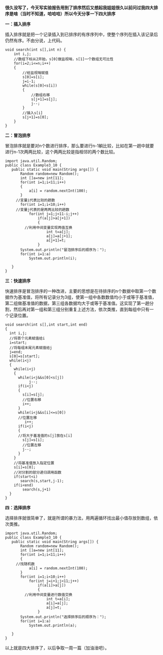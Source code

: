 **很久没写了，今天写实验报告用到了排序然后又想起我姐姐很久以前问过我四大排序是啥（当时不知道，哈哈哈）所以今天分享一下四大排序**

**一：插入排序**

插入排序就是把一个记录插入到已排序的有序序列中，使整个序列在插入该记录后仍然有序。不由分说，上代码。
```
void search(int s[],int n) {
	int i,j;
	//数组下标从2开始，s[0]做监视哨，s[1]一个数组无可比性
	for(i=2;i<=n;i++)
	{
		//给监视哨赋值
		s[0]=s[i];
		j=i-1;
		while(s[0]<s[i])
		{
			//数组右移
			s[j+1]=s[j];
			j--;
		}
		//插入s[i]
		s[j+1]=s[0];
	}
}
```
**二：冒泡排序**

冒泡排序就是要对n个数进行排序，那么要进行n-1躺比较，比如在第一趟中就要进行n-1次两两比较，这个两两比较是指相邻的两个数比较。
```
import java.util.Random;
public class Example3_10 {
   public static void main(String args[]) {
	   Random random=new Random();
	   int []a=new int[11];
	   for(int i=1;i<11;i++)
	   {
		   a[i] = random.nextInt(100);
	   }
     //变量i代表比较的趟数
	   for(int i=1;i<10;i++)
     //变量j代表的是两两比较的趟数
		   for(int j=1;j<11-i;j++)
			   if(a[j]>a[j+1])
			   {
         //利用中间变量实现两值互换
				   int t=a[j];
				   a[j]=a[j+1];
				   a[j+1]=t;
			   }
	   System.out.println("冒泡排序后的顺序为：");
	   for(int i=1:a)
		   System.out.println(i);
		   
   }
}
```
**三：快速排序**

快速排序是冒泡排序的一种改进，主要的思想是在待排序的n个数据中取第一个数据作为基准值，将所有记录分为3组，使第一组中各数数值均小于或等于基准值，
第二组做基准值的数据，第三组各数据均大于或等于基准值。这实现了第一趟分割，然后再对第一组和第三组分别重复上述方法，依次类推，直到每组中只有一
个记录位置。
```
void search(int s[],int start,int end)
{
  int i,j;
  //将首个元素赋值给i
  i=start;
  //将每组末尾元素赋值给j
  j=end;
  s[0]=s[start];
  while(i<j)
  {
    while(i<j)
    {
      while(i<j&&s[0]<s[j])
           j--;
      if(i<j)
      {
        s[i]=s[j];
        //位置右移
        i++;
      }
      while(i<j&&s[i]<=s[0])
      //位置左移
         i++;
      if(i<j)
      {
      //将大于基准值的s[j]放在s[i]
        s[j]=s[i];
        //位置左移
        j--;
      }
    }
    //将基准值放入指定位置
    s[i]=s[0];
    //对分割的部分递归调用函数
    if(start<i)
       search(s,start,j-1);
    if(i<end)
        search(s,j+1)
  }
}
```
**四：选择排序**

选择排序就很简单了，就是所谓的暴力法，用两遍循环找出最小值存放到数组，依次类推。
```
import java.util.Random;
public class Example3_10 {
   public static void main(String args[]) {
	   Random random=new Random();
	   int []a=new int[11];
	   for(int i=1;i<11;i++)
	   {
     //找随机数
		   a[i] = random.nextInt(100);
	   }
	   for(int i=1;i<10;i++)
		   for(int j=i+1;j<11;j++)
			   if(a[i]>a[j])
			   {
         //利用中间变量进行数值交换
				   int t=a[i];
				   a[i]=a[j];
				   a[j]=t;
			   }
	   System.out.println("选择排序后的顺序为：");
	   for(int i=1:a)
		   System.out.println(a);
		   
   }
}
```
以上就是四大排序了，以后争取一周一篇（加油淦吧）。
